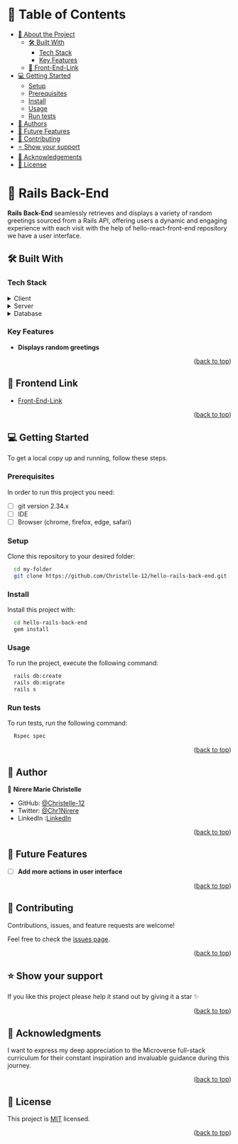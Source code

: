 # 📗 Table of Contents

- [📖 About the Project](#about-project)
  - [🛠 Built With](#built-with)
    - [Tech Stack](#tech-stack)
    - [Key Features](#key-features)
  - [🚀 Front-End-Link](#frontend-link)
- [💻 Getting Started](#getting-started)
  - [Setup](#setup)
  - [Prerequisites](#prerequisites)
  - [Install](#install)
  - [Usage](#usage)
  - [Run tests](#run-tests)
- [👥 Authors](#authors)
- [🔭 Future Features](#future-features)
- [🤝 Contributing](#contributing)
- [⭐️ Show your support](#support)
- [🙏 Acknowledgements](#acknowledgements)
- [📝 License](#license)


# 📖 Rails Back-End <a name="about-project"></a>

**Rails Back-End** seamlessly retrieves and displays a variety of random greetings sourced from a Rails API, offering users a dynamic and engaging experience with each visit with the help of hello-react-front-end repository we have a user interface.
## 🛠 Built With <a name="built-with"></a>

### Tech Stack <a name="tech-stack"></a>

<details>
  <summary>Client</summary>
  <ul>
    <li><a href="https://guides.rubyonrails.org/getting_started.html">Rails</a></li>
  </ul>
</details>

<details>
<summary>Server</summary>
  <ul>
    <li><a href="https://guides.rubyonrails.org/">Rails</a></li>
  </ul>
</details>

<details>
<summary>Database</summary>
  <ul>
    <li><a href="https://www.pgsclusters.com/">PostgreSQL</a></li>
  </ul>
</details>

### Key Features <a name="key-features"></a>

- **Displays random greetings**

<p align="right">(<a href="#readme-top">back to top</a>)</p>

## 🚀 Frontend Link <a name="frontend-link"></a>

- [Front-End-Link](https://github.com/Christelle-12/hello-rails-front-end.git)

<p align="right">(<a href="#readme-top">back to top</a>)</p>

## 💻 Getting Started <a name="getting-started"></a>

To get a local copy up and running, follow these steps.

### Prerequisites

In order to run this project you need:

- [ ] git version 2.34.x
- [ ] IDE
- [ ] Browser (chrome, firefox, edge, safari)

### Setup

Clone this repository to your desired folder:

```sh
  cd my-folder
  git clone https://github.com/Christelle-12/hello-rails-back-end.git
```

### Install

Install this project with:


```sh
  cd hello-rails-back-end
  gem install
```

### Usage

To run the project, execute the following command:

```sh
  rails db:create
  rails db:migrate
  rails s
```

### Run tests

To run tests, run the following command:

```sh
  Rspec spec
```

<p align="right">(<a href="#readme-top">back to top</a>)</p>

## 👥 Author <a name="authors"></a>

👤 **Nirere Marie Christelle**

- GitHub: [@Christelle-12](https://github.com/Christelle-12)
- Twitter: [@Chr1Nirere](https://twitter.com/Chr1Nirere)
- LinkedIn :[LinkedIn](https://www.linkedin.com/in/nirere-marie-christelle-9b139823b/)

<p align="right">(<a href="#readme-top">back to top</a>)</p>

## 🔭 Future Features <a name="future-features"></a>

- [ ] **Add more actions in user interface**

<p align="right">(<a href="#readme-top">back to top</a>)</p>

## 🤝 Contributing <a name="contributing"></a>

Contributions, issues, and feature requests are welcome!

Feel free to check the [issues page](https://github.com/Christelle-12/hello-rails-front-end/issues).

<p align="right">(<a href="#readme-top">back to top</a>)</p>

## ⭐️ Show your support <a name="support"></a>
If you like this project please help it stand out by giving it a star ✨

<p align="right">(<a href="#readme-top">back to top</a>)</p>

## 🙏 Acknowledgments <a name="acknowledgements"></a>

I want to express my deep appreciation to the Microverse full-stack curriculum for their constant inspiration and invaluable guidance during this journey.

<p align="right">(<a href="#readme-top">back to top</a>)</p>

## 📝 License <a name="license"></a>

This project is [MIT]() licensed.

<p align="right">(<a href="#readme-top">back to top</a>)</p>
